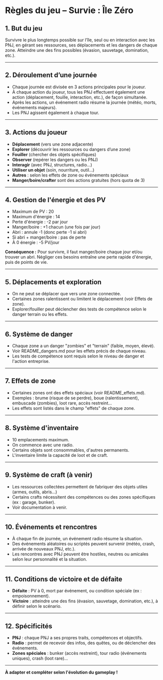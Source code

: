 # Règles du jeu – Survie : Île Zéro

## 1. But du jeu
Survivre le plus longtemps possible sur l’île, seul ou en interaction avec les PNJ, en gérant ses ressources, ses déplacements et les dangers de chaque zone. Atteindre une des fins possibles (évasion, sauvetage, domination, etc.).

---

## 2. Déroulement d’une journée
- Chaque journée est divisée en 3 actions principales pour le joueur.
- À chaque action du joueur, tous les PNJ effectuent également une action (déplacement, fouille, interaction, etc.), de façon simultanée.
- Après les actions, un événement radio résume la journée (météo, morts, événements majeurs).
- Les PNJ agissent également à chaque tour.

---

## 3. Actions du joueur
- **Déplacement** (vers une zone adjacente)
- **Explorer** (découvrir les ressources ou dangers d’une zone)
- **Fouiller** (chercher des objets spécifiques)
- **Observer** (repérer les dangers ou les PNJ)
- **Interagir** (avec PNJ, structures, radio…)
- **Utiliser un objet** (soin, nourriture, outil…)
- **Autres** : selon les effets de zone ou événements spéciaux
- **Manger/boire/crafter** sont des actions gratuites (hors quota de 3)

---

## 4. Gestion de l'énergie et des PV
- Maximum de PV : 20
- Maximum d'énergie : 14
- Perte d'énergie : -2 par jour
- Manger/boire : +1 chacun (une fois par jour)
- Abri : annule -1 (donc perte -1 si abri)
- Si abri + manger/boire : pas de perte
- À 0 énergie : -5 PV/jour

**Conséquence :** Pour survivre, il faut manger/boire chaque jour et/ou trouver un abri. Négliger ces besoins entraîne une perte rapide d'énergie, puis de points de vie.

---

## 5. Déplacements et exploration
- On ne peut se déplacer que vers une zone connectée.
- Certaines zones ralentissent ou limitent le déplacement (voir Effets de zone).
- Explorer/fouiller peut déclencher des tests de compétence selon le danger terrain ou les effets.

---

## 6. Système de danger
- Chaque zone a un danger "zombies" et "terrain" (faible, moyen, élevé).
- Voir README_dangers.md pour les effets précis de chaque niveau.
- Les tests de compétence sont requis selon le niveau de danger et l'action entreprise.

---

## 7. Effets de zone
- Certaines zones ont des effets spéciaux (voir README_effets.md).
- Exemples : brume (risque de se perdre), boue (ralentissement), embuscade (zombies), loot rare, accès restreint…
- Les effets sont listés dans le champ "effets" de chaque zone.

---

## 8. Système d'inventaire
- 10 emplacements maximum.
- On commence avec une radio.
- Certains objets sont consommables, d'autres permanents.
- L'inventaire limite la capacité de loot et de craft.

---

## 9. Système de craft (à venir)
- Les ressources collectées permettent de fabriquer des objets utiles (armes, outils, abris…)
- Certains crafts nécessitent des compétences ou des zones spécifiques (ex : garage, bunker).
- Voir documentation à venir.

---

## 10. Événements et rencontres
- À chaque fin de journée, un événement radio résume la situation.
- Des événements aléatoires ou scriptés peuvent survenir (météo, crash, arrivée de nouveaux PNJ, etc.).
- Les rencontres avec PNJ peuvent être hostiles, neutres ou amicales selon leur personnalité et la situation.

---

## 11. Conditions de victoire et de défaite
- **Défaite** : PV à 0, mort par événement, ou condition spéciale (ex : empoisonnement).
- **Victoire** : atteindre une des fins (évasion, sauvetage, domination, etc.), à définir selon le scénario.

---

## 12. Spécificités
- **PNJ** : chaque PNJ a ses propres traits, compétences et objectifs.
- **Radio** : permet de recevoir des infos, des quêtes, ou de déclencher des événements.
- **Zones spéciales** : bunker (accès restreint), tour radio (événements uniques), crash (loot rare)…

---

**À adapter et compléter selon l'évolution du gameplay !** 
